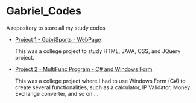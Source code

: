 # Gabriel_Codes
A repository to store all my study codes

- [Project 1 - GabriSports - WebPage](https://github.com/gabripaz/GabriSports.git)

    This was a college project to study HTML, JAVA, CSS, and JQuery project.
  
- [Project 2 - MultiFunc Program - C# and Windows Form](https://github.com/gabripaz/WFMultiTools.git)
  
    This was a college project where I had to use Windows Form (C#) to create several functionalities, such as a calculator, IP Validator, Money Exchange converter, and so on....
